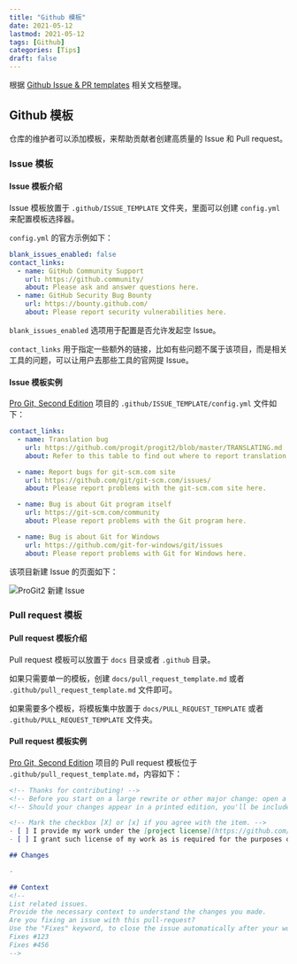 ```yaml
---
title: "Github 模板"
date: 2021-05-12
lastmod: 2021-05-12
tags: [Github]
categories: [Tips]
draft: false
---
```


根据 [Github Issue & PR templates](https://docs.github.com/en/communities/using-templates-to-encourage-useful-issues-and-pull-requests) 相关文档整理。

<!--more-->

## Github 模板

仓库的维护者可以添加模板，来帮助贡献者创建高质量的 Issue 和 Pull request。

### Issue 模板

#### Issue 模板介绍

Issue 模板放置于 `.github/ISSUE_TEMPLATE` 文件夹，里面可以创建 `config.yml` 来配置模板选择器。

`config.yml` 的官方示例如下：

```yaml
blank_issues_enabled: false
contact_links:
  - name: GitHub Community Support
    url: https://github.community/
    about: Please ask and answer questions here.
  - name: GitHub Security Bug Bounty
    url: https://bounty.github.com/
    about: Please report security vulnerabilities here.
```

`blank_issues_enabled` 选项用于配置是否允许发起空 Issue。

`contact_links` 用于指定一些额外的链接，比如有些问题不属于该项目，而是相关工具的问题，可以让用户去那些工具的官网提 Issue。

#### Issue 模板实例

[Pro Git, Second Edition](https://github.com/progit/progit2) 项目的 `.github/ISSUE_TEMPLATE/config.yml` 文件如下：

```yaml
contact_links:
  - name: Translation bug
    url: https://github.com/progit/progit2/blob/master/TRANSLATING.md
    about: Refer to this table to find out where to report translation bugs.

  - name: Report bugs for git-scm.com site
    url: https://github.com/git/git-scm.com/issues/
    about: Please report problems with the git-scm.com site here.

  - name: Bug is about Git program itself
    url: https://git-scm.com/community
    about: Please report problems with the Git program here.

  - name: Bug is about Git for Windows
    url: https://github.com/git-for-windows/git/issues
    about: Please report problems with Git for Windows here.
```

该项目新建 Issue 的页面如下：

![ProGit2 新建 Issue](images/tips/progit2-issue.png)

### Pull request 模板

#### Pull request 模板介绍

Pull request 模板可以放置于 `docs` 目录或者 `.github` 目录。

如果只需要单一的模板，创建 `docs/pull_request_template.md` 或者 `.github/pull_request_template.md` 文件即可。

如果需要多个模板，将模板集中放置于 `docs/PULL_REQUEST_TEMPLATE` 或者 `.github/PULL_REQUEST_TEMPLATE` 文件夹。

#### Pull request 模板实例

[Pro Git, Second Edition](https://github.com/progit/progit2) 项目的 Pull request 模板位于 `.github/pull_request_template.md`，内容如下：

```markdown
<!-- Thanks for contributing! -->
<!-- Before you start on a large rewrite or other major change: open a new issue first, to discuss the proposed changes. -->
<!-- Should your changes appear in a printed edition, you'll be included in the contributors list. -->

<!-- Mark the checkbox [X] or [x] if you agree with the item. -->
- [ ] I provide my work under the [project license](https://github.com/progit/progit2/blob/master/LICENSE.asc).
- [ ] I grant such license of my work as is required for the purposes of future print editions to [Ben Straub](https://github.com/ben) and [Scott Chacon](https://github.com/schacon).

## Changes

- 

## Context
<!--
List related issues.
Provide the necessary context to understand the changes you made.
Are you fixing an issue with this pull-request?
Use the "Fixes" keyword, to close the issue automatically after your work is merged.
Fixes #123
Fixes #456
-->
```
